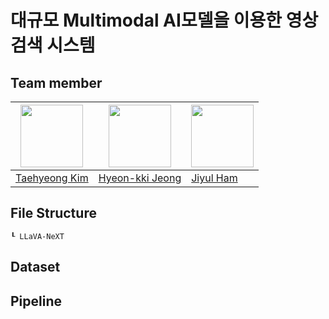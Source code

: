 # 대규모 Multimodal AI모델을 이용한 영상 검색 시스템


## Team member
|<img src="https://avatars.githubusercontent.com/u/42865570?v=4" width="100">|<img src="https://avatars.githubusercontent.com/u/141913492?v=4" width="100">|<img src="https://avatars.githubusercontent.com/YUL-git" width="100">|
|----------------------------------------------------------------------------|-----------------------------------------------------------------------------|---------------------------------------------------------------------|
|[Taehyeong Kim](https://github.com/GNOEYHEAT)                               |[Hyeon-kki Jeong](https://github.com/Hyeon-kki)                              |[Jiyul Ham](https://github.com/YUL-git)                              |

## File Structure
```
┖ LLaVA-NeXT
```

## Dataset

## Pipeline

